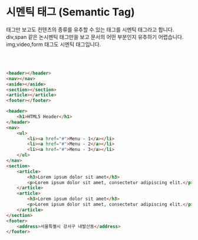 # 시멘틱 태그 (Semantic Tag)

태그만 보고도 컨텐츠의 종류를 유추할 수 있는 태그를 시멘틱 태그라고 합니다.<br>
div,span 같은 논시멘틱 태그만을 보고 문서의 어떤 부분인지 유추하기 어렵습니다.<br>
img,video,form 태그도 시멘틱 태그입니다.


<br>
<br>

```html
<header></header>
<nav></nav>
<aside></aside>
<section></section>
<article></article>
<footer></footer>
```

```html
<header>
    <h1>HTML5 Header</h1>
</header>
<nav>
    <ul>
        <li><a href="#">Menu - 1</a></li>
        <li><a href="#">Menu - 2</a></li>
        <li><a href="#">Menu - 3</a></li>
    </ul>
</nav>
<section>
    <article>
        <h3>Lorem ipsum dolor sit amet</h3>
        <p>Lorem ipsum dolor sit amet, consectetur adipiscing elit.</p>
    </article>
    <article>
        <h3>Lorem ipsum dolor sit amet</h3>
        <p>Lorem ipsum dolor sit amet, consectetur adipiscing elit.</p>
    </article>
</section>
<footer>
    <address>서울특별시 강서구 내발산동</address>
</footer>
```